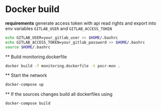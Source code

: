 # Docker build

**requirements**
generate access token with api read rights and export into env variables `GITLAB_USER` and `GITLAB_ACCESS_TOKEN`

```sh
echo GITLAB_USER=your_gitlab_user >> $HOME/.bashrc 
echo GITLAB_ACCESS_TOKEN=your_gitlab_password >> $HOME/.bashrc
source $HOME/.bashrc
```

** Build monitoring.dockerfile
```sh
docker build -f monitoring.dockerfile -t pocr-mon . 
```

** Start the network
```sh
docker-compose up
```

** If the sources changes build all dockerfiles using
```sh
docker-compose build
```